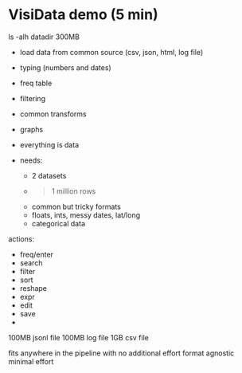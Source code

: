 
# VisiData demo (5 min)

ls -alh datadir
300MB

- load data from common source (csv, json, html, log file)
- typing (numbers and dates)
- freq table
- filtering
- common transforms
- graphs
- everything is data


- needs:
  - 2 datasets
  - >1 million rows
  - common but tricky formats
  - floats, ints, messy dates, lat/long
  - categorical data


actions:

- freq/enter
- search
- filter
- sort
- reshape
- expr
- edit
- save
- 


100MB jsonl file
100MB log file
1GB csv file

fits anywhere in the pipeline with no additional effort
format agnostic
minimal effort

